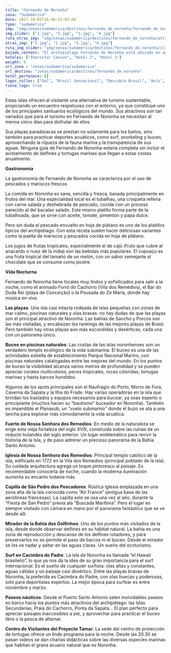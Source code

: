 ```yaml
---
title: "Fernando de Noronha"
zona: "Sudamérica"
date: 2017-10-02T16:46:53-03:00
type: "sudamerica"
img: "img/zonas/sudamerica/destinos/fernando_de_noronha/fernando_de_noronha.jpg"
img_slider: ["1.jpg", "2.jpg", "3.jpg", "4.jpg"]
ruta_otras_img: "img/zonas/sudamerica/destinos/fernando_de_noronha/otras_imagenes/"
otras_img: ["1.jpg", "2.jpg", "3.jpg", "4.jpg"]
ruta_img_slider: "img/zonas/sudamerica/destinos/fernando_de_noronha/slider/"
bajada_content: "El archipiélago Fernando de Noronha está ubicado en aguas del Océano Atlántico, a 360 km al noreste de Natal. Estas islas de belleza insuperable, están enmarcadas por un cielo intensamente azul y un mar color de esmeralda. Bien vale la pena viajar a Fernando de Noronha para conocer sus playas increíbles, las mejores de Brasil, bañadas por aguas agitadas, que sólo distienden los arrecifes de coral."
hoteles: ["Iberostar Cancun", "Hotel 2", "Hotel 1"]
weight: 9
url_zona : "zonas/sudamerica/sudamerica"
url_destino: "zonas/sudamerica/destinos/fernando_de_noronha"
hotel_pertenece: []
logos_collec: ["Gol", "Brasil Sensacional", "Descubra Brasil", "Avis", "Assist Card"]
tiene_logo: true
---
```

Estas islas ofrecen al visitante una alternativa de turismo sustentable, propiciando un encuentro respetuoso con el entorno, ya que constituye uno de los principales santuarios ecológicos del mundo. Sus atractivos son tan variados que para el turismo en Fernando de Noronha se necesitan al menos cinco días para disfrutar de ellos.

Sus playas paradisíacas se prestan no solamente para los baños, sino también para practicar deportes acuáticos, como surf, snorkeling y buceo, aprovechando la riqueza de la fauna marina y la transparencia de sus aguas. Ninguna guía de Fernando de Noronha estaría completa sin incluir el avistamiento de delfines y tortugas marinas que llegan a estas costas anualmente.

**Gastronomía**

La gastronomía de Fernando de Noronha se caracteriza por el uso de pescados y mariscos frescos

La comida en Noronha es sana, sencilla y fresca, basada principalmente en frutos del mar. Una especialidad local es el tubalhau, una croqueta rellena con carne salada y deshebrada de pescado, cocida con un proceso parecido al del bacalao salado. Este mismo platillo forma parte de la tubalhoada, que se sirve con aceite, tomate, pimentón y papa dulce.

Pero sin duda el pescado envuelto en hoja de plátano es uno de los platillos típicos del archipiélago. Con esta receta suelen hacer deliciosas variantes como la paella de mariscos y pescados cocida en hoja de plátano.

Los jugos de frutas tropicales, especialmente el de cajú (fruto que cubre al anacardo o nuez de la india) son las bebidas más populares. El cupuaçu es una fruta tropical del tamaño de un melón, con un sabor semejante al chocolate que se consume como postre.

**Vida Nocturna**

Fernando de Noronha tiene locales muy lindos y sofisticados para salir a la noche, como el animado Forró do Cachorro (Vila dos Remédios), el Bar do Duda Rei (playa de Conceição) o la Pousada do Zé Maria, donde hay música en vivo.

**Las playas**. Una isla casi intacta rodeada de islas pequeñas con zonas de mar calmo, piscinas naturales y olas bravas: no hay dudas de que las playas son el principal atractivo de Noronha. Las bahías de Sancho y Porcos son las más visitadas, y encabezan los rankings de las mejores playas de Brasil. Pero también hay otras playas aún más escondidas y desérticas, cada una con un panorama único.

**Buceo en piscinas naturales**: Las costas de las islas noronhenses son un verdadero templo ecológico de la vida submarina. El buceo es una de las actividades estrella de establecimiento Parque Nacional Marino, con piscinas naturales catalogadas entre las mejores del mundo. En los puntos de buceo la visibilidad alcanza varios metros de profundidad y se pueden apreciar corales multicolores, peces tropicales, rocas coloridas, tortugas marinas y hasta barcos hundidos.

Algunos de los spots principales son el Naufragio do Porto, Morro de Fora, Caverna da Sapata y la Ilha do Frade. Hay varias operadoras en la isla que brindan los traslados y equipos necesarios para bucear, ya seas experto o principiante (muchos hacen su “bautismo” buceador en Noronha). También es imperdible el Planasub, un “vuelo submarino” donde el buzo se ata a una lancha para explorar más cómodamente la vida acuática.

**Fuerte de Nossa Senhora dos Remedios**: En medio de la naturaleza se erige esta vieja fortaleza del siglo XVIII, construida sobre las ruinas de un reducto holandés del siglo anterior. Un lugar emblemático para revivir la historia de la Isla, y de paso admirar un precioso panorama de la Bahía Santo Antonio.

**Iglesia de Nossa Senhora dos Remedios**: Principal templo católico de la isla, edificado en 1772 en la Vila dos Remedios (principal poblado de la isla). Su cuidada arquitectura agrega un toque pintoresco al paisaje. Es recomendable conocerla de noche, cuando la moderna iluminación aumenta su encanto todavía más.

**Capilla de São Pedro dos Pescadores**: Rústica iglesia emplazada en una zona alta de la isla conocida como “Air France” (antigua base de las aerolíneas francesas). La capilla solo se usa una vez al año, durante la “Fiesta de San Pedro” previa  ala “Buscada Marítima”. Pero el lugar es siempre visitado con cámara en mano por el panorama fantástico que se ve desde allí.

**Mirador de la Bahía dos Golfinhos**: Uno de los puntos más visitados de la isla, desde donde observar delfines en su hábitat natural. La bahía es una zona de reproducción y descanso de los delfines rotadores, y para preservarlos no se permite el paso de barcos ni el buceo. Desde el mirador se los ve nadar y saltar en las aguas claras. Un sueño del ecoturismo.

**Surf en Cacimbra do Padre**: La isla de Noronha es llamada “el Hawaii brasileño”, lo que ya nos da la idea de su gran importancia para el surf internacional. Es el sueño de cualquier surfista: olas altas y constantes, aguas cálidas y un paisaje casi desértico. Entre las playas bravas de Noronha, la preferida es Cacimbra do Padre, con olas huecas y poderosas, solo para deportistas expertos. La mejor época para surfear es entre noviembre y marzo.

**Paseos náuticos**: Desde el Puerto Santo Antonio salen inolvidables paseos en barco hacia los puntos más atractivos del archipiélago: las Islas Secundarias, Praia do Cachorro, Ponta da Sapata… El plan perfecto para apreciar paisajes inaccesibles a pie, y aprovechar para practicar el buceo libre o la pesca de altamar.

**Centro de Visitantes del Proyecto Tamar**: La sede del centro de protección de tortugas ofrece un lindo programa para la noche. Desde las 20.30 se pasan videos  se dan charlas didácticas sobre las diversas especies marinas que habitan el grana acuario natural que es Noronha.
